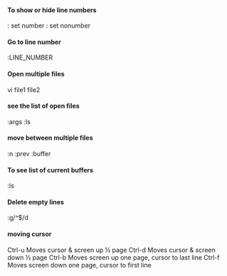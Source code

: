 #### To show or hide line numbers
: set number
: set nonumber

#### Go to line number
:LINE_NUMBER

#### Open multiple files
vi file1 file2

#### see the list of open files
:args
:ls


#### move between multiple files
:n
:prev
:buffer <numberOfFile>

#### To see list of current buffers
:ls

#### Delete empty lines
:g/^$/d

#### moving cursor
Ctrl-u Moves cursor & screen up ½ page
Ctrl-d Moves cursor & screen down ½ page
Ctrl-b Moves screen up one page, cursor to last line
Ctrl-f Moves screen down one page, cursor to first line
